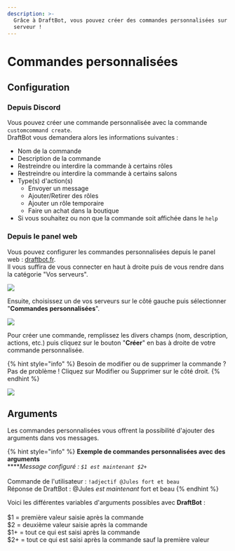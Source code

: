 ```yaml
---
description: >-
  Grâce à DraftBot, vous pouvez créer des commandes personnalisées sur votre
  serveur !
---
```


# Commandes personnalisées

## Configuration

### Depuis Discord

Vous pouvez créer une commande personnalisée avec la commande `customcommand create`.\
DraftBot vous demandera alors les informations suivantes :

* Nom de la commande
* Description de la commande
* Restreindre ou interdire la commande à certains rôles
* Restreindre ou interdire la commande à certains salons
* Type(s) d'action(s)&#x20;
  * Envoyer un message
  * Ajouter/Retirer des rôles
  * Ajouter un rôle temporaire
  * Faire un achat dans la boutique
* Si vous souhaitez ou non que la commande soit affichée dans le `help`

### Depuis le panel web

Vous pouvez configurer les commandes personnalisées depuis le panel web : [draftbot.fr](https://draftbot.fr).\
Il vous suffira de vous connecter en haut à droite puis de vous rendre dans la catégorie "Vos serveurs".

![](<../../.gitbook/assets/Commandes personnalisées\_accueil site.png>)

Ensuite, choisissez un de vos serveurs sur le côté gauche puis sélectionner "**Commandes personnalisées**".

![](<../../.gitbook/assets/Commandes personnalisées\_commandes personnalisées.png>)

Pour créer une commande, remplissez les divers champs (nom, description, actions, etc.) puis cliquez sur le bouton "**Créer**" en bas à droite de votre commande personnalisée.

{% hint style="info" %}
Besoin de modifier ou de supprimer la commande ? \
Pas de problème ! Cliquez sur Modifier ou Supprimer sur le côté droit.
{% endhint %}

![](<../../.gitbook/assets/Commandes personnalisées\_modifier une commande.png>)

## Arguments

Les commandes personnalisées vous offrent la possibilité d'ajouter des arguments dans vos messages.

{% hint style="info" %}
**Exemple de commandes personnalisées avec des arguments**\
****_Message configuré : `$1 est maintenant $2+`_\
\
Commande de l'utilisateur : `!adjectif @Jules fort et beau`\
Réponse de DraftBot : @Jules _est maintenant_ fort et beau
{% endhint %}

Voici les différentes variables d'arguments possibles avec **DraftBot** :\
\
$1 = première valeur saisie après la commande\
$2 = deuxième valeur saisie après la commande\
$1+ = tout ce qui est saisi après la commande\
$2+ = tout ce qui est saisi après la commande sauf la première valeur
